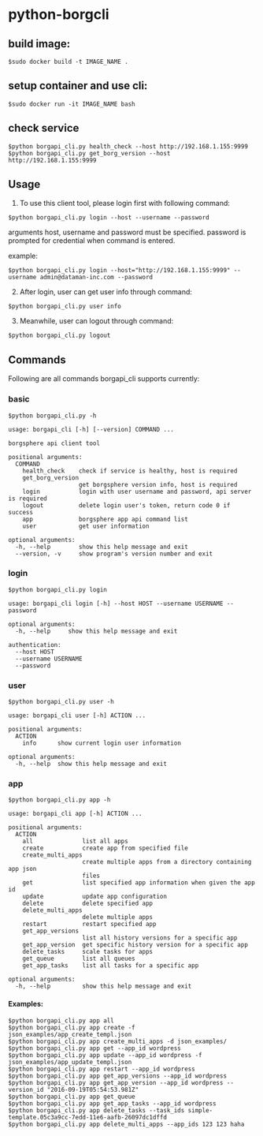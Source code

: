 # python-borgcli

## build image:
```
$sudo docker build -t IMAGE_NAME .
```

## setup container and use cli:
```
$sudo docker run -it IMAGE_NAME bash
```

## check service
```
$python borgapi_cli.py health_check --host http://192.168.1.155:9999
$python borgapi_cli.py get_borg_version --host http://192.168.1.155:9999
```

## Usage

1. To use this client tool, please login first with following command:
```
$python borgapi_cli.py login --host --username --password
```
arguments host, username and password must be specified.
password is prompted for credential when command is entered.

example:
```
$python borgapi_cli.py login --host="http://192.168.1.155:9999" --username admin@dataman-inc.com --password
```

2. After login, user can get user info through command:
```
$python borgapi_cli.py user info
```

3. Meanwhile, user can logout through command:
```
$python borgapi_cli.py logout
```

## Commands
Following are all commands borgapi_cli supports currently:

### basic
```
$python borgapi_cli.py -h
```
```
usage: borgapi_cli [-h] [--version] COMMAND ...

borgsphere api client tool

positional arguments:
  COMMAND
    health_check    check if service is healthy, host is required
    get_borg_version
                    get borgsphere version info, host is required
    login           login with user username and password, api server is required
    logout          delete login user's token, return code 0 if success
    app             borgsphere app api command list
    user            get user information

optional arguments:
  -h, --help        show this help message and exit
  --version, -v     show program's version number and exit
```

### login

```
$python borgapi_cli.py login
```
```
usage: borgapi_cli login [-h] --host HOST --username USERNAME --password

optional arguments:
  -h, --help     show this help message and exit

authentication:
  --host HOST
  --username USERNAME
  --password
```
### user

```
$python borgapi_cli.py user -h
```
```
usage: borgapi_cli user [-h] ACTION ...

positional arguments:
  ACTION
    info      show current login user information

optional arguments:
  -h, --help  show this help message and exit
```

### app

```
$python borgapi_cli.py app -h
```
```
usage: borgapi_cli app [-h] ACTION ...

positional arguments:
  ACTION
    all              list all apps
    create           create app from specified file
    create_multi_apps
                     create multiple apps from a directory containing app json
                     files
    get              list specified app information when given the app id
    update           update app configuration
    delete           delete specified app
    delete_multi_apps
                     delete multiple apps
    restart          restart specified app
    get_app_versions
                     list all history versions for a specific app
    get_app_version  get specific history version for a specific app
    delete_tasks     scale tasks for apps
    get_queue        list all queues
    get_app_tasks    list all tasks for a specific app

optional arguments:
  -h, --help         show this help message and exit
```
#### Examples:
```
$python borgapi_cli.py app all
$python borgapi_cli.py app create -f json_examples/app_create_templ.json
$python borgapi_cli.py app create_multi_apps -d json_examples/
$python borgapi_cli.py app get --app_id wordpress
$python borgapi_cli.py app update --app_id wordpress -f json_examples/app_update_templ.json
$python borgapi_cli.py app restart --app_id wordpress
$python borgapi_cli.py app get_app_versions --app_id wordpress
$python borgapi_cli.py app get_app_version --app_id wordpress --version_id "2016-09-19T05:54:53.981Z"
$python borgapi_cli.py app get_queue
$python borgapi_cli.py app get_app_tasks --app_id wordpress
$python borgapi_cli.py app delete_tasks --task_ids simple-template.05c3a9cc-7edd-11e6-aafb-26097dc1dffd
$python borgapi_cli.py app delete_multi_apps --app_ids 123 123 haha
```

